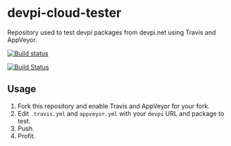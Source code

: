 # devpi-cloud-tester

Repository used to test devpi packages from devpi.net using Travis and AppVeyor. 

[![Build status](https://ci.appveyor.com/api/projects/status/avr6oj4oxuy7nd38/branch/master?svg=true)](https://ci.appveyor.com/project/nicoddemus/devpi-cloud-tester/branch/master)

[![Build Status](https://travis-ci.org/nicoddemus/devpi-cloud-tester.svg?branch=master)](https://travis-ci.org/nicoddemus/devpi-cloud-tester)

## Usage ##

1. Fork this repository and enable Travis and AppVeyor for your fork.
2. Edit ``.travis.yml`` and ``appveyor.yml`` with your ``devpi`` URL and package to test.
3. Push. 
4. Profit.